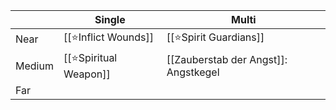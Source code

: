 
|        | Single                | Multi                                |
| ------ | --------------------- | ------------------------------------ |
| Near   | [[⭐Inflict Wounds]]   | [[⭐Spirit Guardians]]                |
| Medium | [[⭐Spiritual Weapon]] | [[Zauberstab der Angst]]: Angstkegel |
| Far    |                       |                                      |
